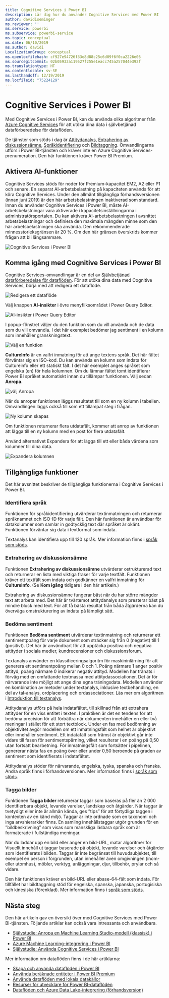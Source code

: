 ```yaml
---
title: Cognitive Services i Power BI
description: Lär dig hur du använder Cognitive Services med Power BI
author: davidiseminger
ms.reviewer: ''
ms.service: powerbi
ms.subservice: powerbi-service
ms.topic: conceptual
ms.date: 06/10/2019
ms.author: davidi
LocalizationGroup: conceptual
ms.openlocfilehash: cf927e94726f33e8d88c25c6d09f6f0ca2226e05
ms.sourcegitcommit: 02b05932a119527f255e1eacc745a257044e392f
ms.translationtype: HT
ms.contentlocale: sv-SE
ms.lasthandoff: 12/19/2019
ms.locfileid: "75224129"
---
```

# <a name="cognitive-services-in-power-bi"></a>Cognitive Services i Power BI 

Med Cognitive Services i Power BI, kan du använda olika algoritmer från [Azure Cognitive Services](https://azure.microsoft.com/services/cognitive-services/) för att utöka dina data i självbetjänad dataförberedelse för dataflöden.

De tjänster som stöds i dag är [Attitydanalys](https://docs.microsoft.com/azure/cognitive-services/text-analytics/how-tos/text-analytics-how-to-sentiment-analysis), [Extrahering av diskussionsämne](https://docs.microsoft.com/azure/cognitive-services/text-analytics/how-tos/text-analytics-how-to-keyword-extraction), [Språkidentifiering](https://docs.microsoft.com/azure/cognitive-services/text-analytics/how-tos/text-analytics-how-to-language-detection) och [Bildtaggning](https://docs.microsoft.com/azure/cognitive-services/computer-vision/concept-tagging-images). Omvandlingarna utförs i Power BI-tjänsten och kräver inte en Azure Cognitive Services-prenumeration. Den här funktionen kräver Power BI Premium.

## <a name="enabling-ai-features"></a>**Aktivera AI-funktioner**

Cognitive Services stöds för noder för Premium-kapacitet EM2, A2 eller P1 och senare. En separat AI-arbetsbelastning på kapaciteten används för att köra Cognitive Services. Under den allmänt tillgängliga förhandsversionen (innan juni 2019) är den här arbetsbelastningen inaktiverad som standard. Innan du använder Cognitive Services i Power BI, måste AI-arbetsbelastningar vara aktiverade i kapacitetsinställningarma i administratörsportalen. Du kan aktivera AI-arbetsbelastningen i avsnittet arbetsbelastningar och definiera den maximala mängden minne som den här arbetsbelastningen ska använda. Den rekommenderade minnesstorleksgränsen är 20 %. Om den här gränsen överskrids kommer frågan att bli långsammare.

![Cognitive Services i Power BI](media/service-cognitive-services/cognitive-services_01.png)

## <a name="getting-started-with-cognitive-services-in-power-bi"></a>**Komma igång med Cognitive Services i Power BI**

Cognitive Services-omvandlingar är en del av [Självbetjänad dataförberedelse för dataflöden](https://powerbi.microsoft.com/blog/introducing-power-bi-data-prep-wtih-dataflows/). För att utöka dina data med Cognitive Services, börja med att redigera ett dataflöde.

![Redigera ett dataflöde](media/service-cognitive-services/cognitive-services_02.png)

Välj knappen **AI-insikter** i övre menyfliksområdet i Power Query Editor.

![AI-insikter i Power Query Editor](media/service-cognitive-services/cognitive-services_03.png)

I popup-fönstret väljer du den funktion som du vill använda och de data som du vill omvandla. I det här exemplet bedömer jag sentiment i en kolumn som innehåller granskningstext.

![Välj en funktion](media/service-cognitive-services/cognitive-services_04.png)

**CultureInfo** är en valfri inmatning för att ange textens språk. Det här fältet förväntar sig en ISO-kod. Du kan använda en kolumn som indata för Cultureinfo eller ett statiskt fält. I det här exemplet anges språket som engelska (en) för hela kolumnen. Om du lämnar fältet tomt identifierar Power BI språket automatiskt innan du tillämpar funktionen. Välj sedan **Anropa.**

![välj Anropa](media/service-cognitive-services/cognitive-services_05.png)

När du anropar funktionen läggs resultatet till som en ny kolumn i tabellen. Omvandlingen läggs också till som ett tillämpat steg i frågan.

![Ny kolumn skapas](media/service-cognitive-services/cognitive-services_06.png)

Om funktionen returnerar flera utdatafält, kommer att anrop av funktionen att lägga till en ny kolumn med en post för flera utdatafält.

Använd alternativet Expandera för att lägga till ett eller båda värdena som kolumner till dina data.

![Expandera kolumnen](media/service-cognitive-services/cognitive-services_07.png)

## <a name="available-functions"></a>**Tillgängliga funktioner**

Det här avsnittet beskriver de tillgängliga funktionerna i Cognitive Services i Power BI.

### <a name="detect-language"></a>**Identifiera språk**

Funktionen för språkidentifiering utvärderar textinmatningen och returnerar språknamnet och ISO-ID för varje fält. Den här funktionen är användbar för datakolumner som samlar in godtycklig text där språket är okänt. Funktionen förväntar sig data i textformat som indata.

Textanalys kan identifiera upp till 120 språk. Mer information finns i [språk som stöds](https://docs.microsoft.com/azure/cognitive-services/text-analytics/text-analytics-supported-languages).

### <a name="extract-key-phrases"></a>**Extrahering av diskussionsämne**

Funktionen **Extrahering av diskussionsämne** utvärderar ostrukturerad text och returnerar en lista med viktiga fraser för varje textfält. Funktionen kräver ett textfält som indata och godkänner en valfri inmatning för **Cultureinfo**. (Se **Kom igång** tidigare i den här artikeln.)

Extrahering av diskussionsämne fungerar bäst när du har större mängder text att arbeta med. Det här är tvärtemot attitydanalys som presterar bäst på mindre block med text. För att få bästa resultat från båda åtgärderna kan du överväga omstrukturering av indata på lämpligt sätt.

### <a name="score-sentiment"></a>**Bedöma sentiment**

Funktionen **Bedöma sentiment** utvärderar textinmatning och returnerar ett sentimentpoäng för varje dokument som sträcker sig från 0 (negativt) till 1 (positivt). Det här är användbart för att upptäcka positiva och negativa attityder i sociala medier, kundrecensioner och diskussionsforum.

Textanalys använder en klassificeringsalgoritm för maskininlärning för att generera ett sentimentpoäng mellan 0 och 1. Poäng närmare 1 anger positiv attityd, poäng närmare 0 indikerar negativ attityd. Modellen har tränats i förväg med en omfattande textmassa med attitydassociationer. Det är för närvarande inte möjligt att ange dina egna träningsdata. Modellen använder en kombination av metoder under textanalys, inklusive textbehandling, en del av tal-analys, ordplacering och ordassociationer. Läs mer om algoritmen i [Introduktion till textanalys](https://blogs.technet.microsoft.com/machinelearning/2015/04/08/introducing-text-analytics-in-the-azure-ml-marketplace/).

Attitydanalys utförs på hela indatafältet, till skillnad från att extrahera attityder för en viss entitet i texten. I praktiken är det en tendens för att bedöma precision för att förbättra när dokumenten innehåller en eller två meningar i stället för ett stort textblock. Under en fas med bedömning av objektivitet avgör modellen om ett inmatningsfält som helhet är objektivt eller innehåller sentiment. Ett indatafält som främst är objektivt går inte vidare till fasen för sentimentspårning, vilket resulterar i en poäng på 0,50 utan fortsatt bearbetning. För inmatningsfält som fortsätter i pipelinen, genererar nästa fas en poäng över eller under 0,50 beroende på graden av sentiment som identifierats i indatafältet.

Attitydanalys stöder för närvarande, engelska, tyska, spanska och franska. Andra språk finns i förhandsversionen. Mer information finns i [språk som stöds](https://docs.microsoft.com/azure/cognitive-services/text-analytics/text-analytics-supported-languages).

### <a name="tag-images"></a>**Tagga bilder**

Funktionen **Tagga bilder** returnerar taggar som baseras på fler än 2 000 identifierbara objekt, levande varelser, landskap och åtgärder. När taggar är tvetydigt eller inte är allmän kända, ges ”tips” för att förtydliga taggen i kontexten av en känd miljö. Taggar är inte ordnade som en taxonomi och inga arvshierarkier finns. En samling innehållstaggar utgör grunden för en ”bildbeskrivning” som visas som mänskliga läsbara språk som är formaterade i fullständiga meningar.

När du laddar upp en bild eller anger en bild-URL, matar algoritmer för Visuellt innehåll ut taggar baserade på objekt, levande varelser och åtgärder som identifierats i bilden. Taggar är inte begränsat till huvudsubjektet, till exempel en person i förgrunden, utan innehåller även omgivningen (inom- eller utomhus), möbler, verktyg, anläggningar, djur, tillbehör, prylar och så vidare.

Den här funktionen kräver en bild-URL eller abase-64-fält som indata. För tillfället har bildtaggning stöd för engelska, spanska, japanska, portugisiska och kinesiska (förenklad). Mer information finns i [språk som stöds](https://docs.microsoft.com/rest/api/cognitiveservices/computervision/tagimage/tagimage#uri-parameters).

## <a name="next-steps"></a>Nästa steg

Den här artikeln gav en översikt över med Cognitive Services med Power BI-tjänsten. Följande artiklar kan också vara intressanta och användbara. 

* [Självstudie: Anropa en Machine Learning Studio-modell (klassisk) i Power BI](service-tutorial-invoke-machine-learning-model.md)
* [Azure Machine Learning-integrering i Power BI](service-machine-learning-integration.md)
* [Självstudie: Använda Cognitive Services i Power BI](service-tutorial-use-cognitive-services.md)


Mer information om dataflöden finns i de här artiklarna:
* [Skapa och använda dataflöden i Power BI](service-dataflows-create-use.md)
* [Använda beräknade entiteter i Power BI Premium](service-dataflows-computed-entities-premium.md)
* [Använda dataflöden med lokala datakällor](service-dataflows-on-premises-gateways.md)
* [Resurser för utvecklare för Power BI-dataflöden](service-dataflows-developer-resources.md)
* [Dataflöden och Azure Data Lake-integrering (förhandsversion)](service-dataflows-azure-data-lake-integration.md)